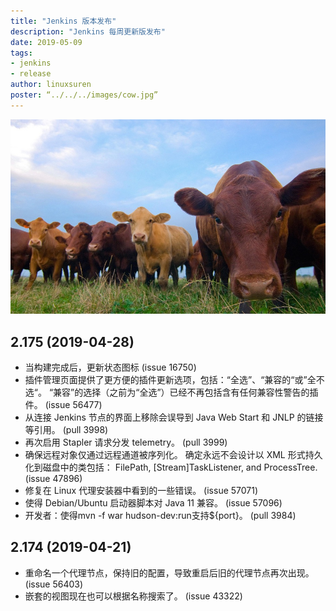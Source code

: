 ```yaml
---
title: "Jenkins 版本发布"
description: "Jenkins 每周更新版发布"
date: 2019-05-09
tags:
- jenkins
- release
author: linuxsuren
poster: “../../../images/cow.jpg”
---
```


![](../../../images/cow.jpg)

## 2.175 (2019-04-28)

* 当构建完成后，更新状态图标 (issue 16750)
* 插件管理页面提供了更方便的插件更新选项，包括：“全选”、“兼容的“或”全不选“。 “兼容”的选择（之前为“全选”）已经不再包括含有任何兼容性警告的插件。 (issue 56477)
* 从连接 Jenkins 节点的界面上移除会误导到 Java Web Start 和 JNLP 的链接等引用。 (pull 3998)
* 再次启用 Stapler 请求分发 telemetry。 (pull 3999)
* 确保远程对象仅通过远程通道被序列化。 确定永远不会设计以 XML 形式持久化到磁盘中的类包括： FilePath, [Stream]TaskListener, and ProcessTree. (issue 47896)
* 修复在 Linux 代理安装器中看到的一些错误。 (issue 57071)
* 使得 Debian/Ubuntu 启动器脚本对 Java 11 兼容。 (issue 57096)
* 开发者：使得mvn -f war hudson-dev:run支持${port}。 (pull 3984)

## 2.174 (2019-04-21)

* 重命名一个代理节点，保持旧的配置，导致重启后旧的代理节点再次出现。 (issue 56403)
* 嵌套的视图现在也可以根据名称搜索了。 (issue 43322)
